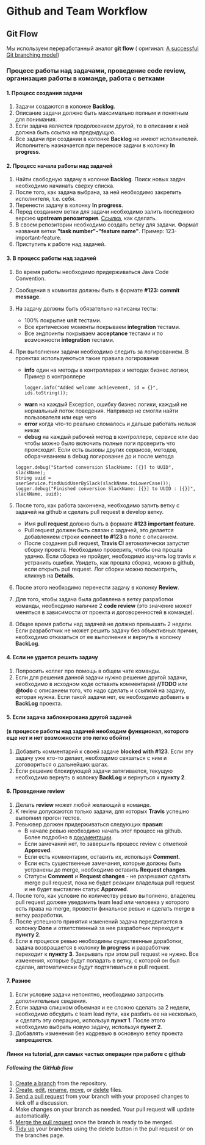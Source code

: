 # Github and Team Workflow

## Git Flow
Мы используем переработанный аналог **git flow** (
оригинал: [A successful Git branching model](http://nvie.com/posts/a-successful-git-branching-model))

### Процесс работы над задачами, проведение code review, организация работы в команде, работа с ветками

#### 1. Процесс создания задачи
1. Задачи создаются в колонке **Backlog**.
2. Описание задачи должно быть максимально полным и понятным для понимания.
3. Если задача является продолжением другой, то в описании к ней должна быть ссылка на предыдущую.
4. Все задачи при создании в колонке **Backlog** не имеют исполнителей. Исполнитель назначается при переносе задачи в
колонку **In progress**.

#### 2. Процесс начала работы над задачей
1. Найти свободную задачу в колонке **Backlog**. Поиск новых задач необходимо начинать сверху списка.
2. После того, как задача выбрана, за ней необходимо закрепить исполнителя, т.е. себя.
3. Перенести задачу в колонку **In progress**.
4. Перед созданием ветки для задачи необходимо залить последнюю версию **upstream репозитория**.
[Ссылка](https://help.github.com/articles/syncing-a-fork), как сделать.
5. В своем репозитории необходимо создать ветку для задачи.
Формат названия ветки **"task number"-"feature name"**. Пример: 123-important-feature.
6. Приступить к  работе над задачей.

#### 3. В процесс работы над задачей
1. Во время работы необходимо придерживаться Java Code Convention.
2. Сообщения в коммитах должны быть в формате **#123: commit message**.
3. На задачу должны быть обязательно написаны тесты:
    * 100% покрытие **unit** тестами.
    * Все критические моменты покрываем **integration** тестами.
    * Все эндпоинты покрываем **acceptance** тестами и по возможности **integration** тестами.
4. При выполнении задачи необходимо следить за логированием. В проектах используеються такие правила логирования
    * **info** один на методы в контроллерах и методах бизнес логики,
      Пример в контроллере
      ```
      logger.info("Added welcome achievement, id = {}", ids.toString());
      ```
    * **warn** на каждый Exception, ошибку бизнес логики, каждый не нормальный поток поведения.
       Например не смогли найти пользователя или еще чего
    * **error** когда что-то реально сломалось и дальше работать нельзя никак
    * **debug** на каждый рабочий метод в контроллере, сервисе или dao чтобы можно было включить полные логи проверить что  происходит. Если есть вызовы других сервисов, методов, оборачиванием в  debug логирование до и после метода
    ```
   logger.debug("Started conversion SlackName: [{}] to UUID", slackName);
   String uuid = userService.findUuidUserBySlack(slackName.toLowerCase());
   logger.debug("Finished conversion SlackName: [{}] to UUID : [{}]", slackName, uuid);
    ```

5. После того, как работа закончена, необходимо залить ветку с задачей на github и сделать pull
request в develop ветку.

    * Имя **pull request** должно быть  в формате **#123 important feature**.
    * Pull request должен быть связан с задачей, это делается добавлением строки **connect to #123** в поле с
    описанием.
    * После создания pull request, **Travis CI** автоматически запустит сборку проекта. Необходимо проверить, чтобы она
    прошла удачно. Если сборка не пройдет, необходимо изучить log travis и устранить ошибки. Увидеть, как прошла сборка,
    можно в github, если открыть pull request. Лог сборки можно посмотреть, кликнув на **Details**.
6. После этого необходимо перенести задачу в колонку **Review**.
7. Для того, чтобы задача была добавлена в ветку разработки команды, необходимо наличие 2 **code review** (это значение
может меняться в зависимости от проекта и договоренностей в команде).
8. Общее время работы над задачей не должно превышать 2 недели. Если разработчик не может решить задачу без объективных
причин, необходимо отказаться от ее выполнения и вернуть в колонку **BackLog**.

#### 4. Если не удается решить задачу
1. Попросить коллег про помощь в общем чате команды.
2. Если для решения данной задачи нужно решение другой задачи, необходимо в исходном коде оставить комментарий
**//TODO** или **@todo** c описанием того, что надо сделать и ссылкой на задачу, которая нужна. Если  такой задачи нет,
ее необходимо добавить в **BackLog** проекта.

#### 5. Если задача заблокирована другой задачей
#### (в процессе работы над задачей необходим функционал, которого еще нет и нет возможности это легко обойти)
1. Добавить  комментарий к своей задаче **blocked with #123**. Если эту задачу уже кто-то делает,
необходимо связаться с ним и договориться о дальнейших шагах.
2. Если решение блокирующей задачи затягивается, текущую необходимо вернуть в колонку **BackLog** и вернуться к
**пункту 2**.

#### 6. Проведение review
1. Делать **review** может любой желающий в команде.
2. К review допускаются только задачи, для которых **Travis** успешно выполнил прогон тестов.
3. Ревьювер должен придерживаться следующих **правил**:
    * В начале ревью необходимо начать этот процесс на github. Более подробно в
    [документации](https://help.github.com/articles/about-pull-request-reviews).
    * Если замечаний нет, то завершить процесс review с отметкой **Approved**.
    * Если есть комментарии, оставить их, используя **Comment**.
    * Если есть существенные замечания, которые должны быть устранены до merge, необходимо оставить
    **Request changes**.
    * Статусы **Comment** и **Request changes** - не разрешают сделать merge pull request, пока не будет реакции
    владельца pull request и не будет выставлен статус **Approved**.
4. После того, как условие по количеству ревью выполнено, владелец pull request должен уведомить team lead или
человека у которого есть права на merge, провести финальное ревью и сделать merge в ветку разработки.
5. После успешного принятия изменений задача передвигается в колонку **Done** и ответственный за нее разработчик
переходит к **пункту 2**.
6. Если в процессе ревью необходимы существенные доработки, задача возвращается в колонку **In progress** и разработчик
переходит к **пункту 3**. Закрывать при этом pull request не нужно. Все изменения, которые будут попадать в ветку, с
которой он был сделан, автоматически будут подтягиваться в pull request.

#### 7. Разное
1. Если условие задачи непонятно, необходимо запросить дополнительные сведения.
2. Если задача слишком объемная и ее сложно сделать за 2 недели, необходимо обсудить с team lead пути, как разбить ее на
несколько, и сделать эту операцию, используя **пункт 1**. После этого необходимо выбрать новую задачу, используя
**пункт 2**.
3. Добавлять изменения без кодревью  в основную ветку проекта **запрещается**.

#### Линки на tutorial, для самых частых операции при работе с github

##### Following the GitHub flow

1. [Create a branch](https://help.github.com/articles/creating-and-deleting-branches-within-your-repository )
from the repository.
2. [Create](https://help.github.com/articles/creating-new-files),
[edit](https://help.github.com/articles/editing-files),
[rename](https://help.github.com/articles/renaming-a-file),
[move](https://help.github.com/articles/moving-a-file-to-a-new-location),
or [delete](https://help.github.com/articles/deleting-files) files.
3. [Send a pull request](https://help.github.com/articles/about-pull-requests) from your branch with your proposed
changes to kick off a discussion.
4. Make changes on your branch as needed. Your pull request will update automatically.
5. [Merge the pull request](https://help.github.com/articles/merging-a-pull-request) once the branch is ready to be
merged.
6. [Tidy up](https://help.github.com/articles/deleting-unused-branches) your branches using the delete button in
the pull request or on the branches page.